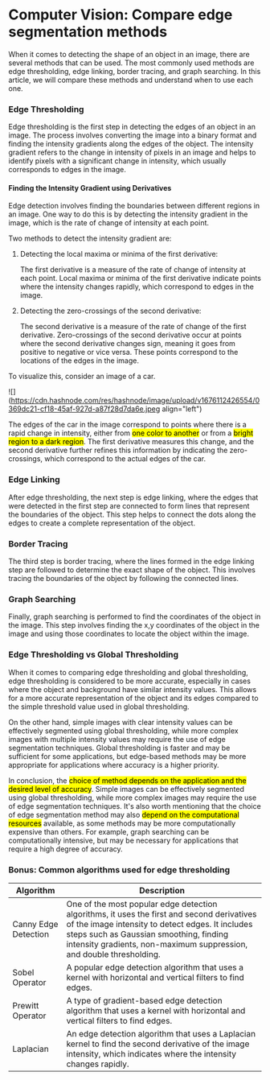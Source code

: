 # Computer Vision: Compare edge segmentation methods

When it comes to detecting the shape of an object in an image, there are several methods that can be used. The most commonly used methods are edge thresholding, edge linking, border tracing, and graph searching. In this article, we will compare these methods and understand when to use each one.

### Edge Thresholding

Edge thresholding is the first step in detecting the edges of an object in an image. The process involves converting the image into a binary format and finding the intensity gradients along the edges of the object. The intensity gradient refers to the change in intensity of pixels in an image and helps to identify pixels with a significant change in intensity, which usually corresponds to edges in the image.

#### Finding the Intensity Gradient using Derivatives

Edge detection involves finding the boundaries between different regions in an image. One way to do this is by detecting the intensity gradient in the image, which is the rate of change of intensity at each point.

Two methods to detect the intensity gradient are:

1. Detecting the local maxima or minima of the first derivative:
    
    The first derivative is a measure of the rate of change of intensity at each point. Local maxima or minima of the first derivative indicate points where the intensity changes rapidly, which correspond to edges in the image.
    

1. Detecting the zero-crossings of the second derivative:
    
    The second derivative is a measure of the rate of change of the first derivative. Zero-crossings of the second derivative occur at points where the second derivative changes sign, meaning it goes from positive to negative or vice versa. These points correspond to the locations of the edges in the image.
    

To visualize this, consider an image of a car.

![](https://cdn.hashnode.com/res/hashnode/image/upload/v1676112426554/0369dc21-cf18-45af-927d-a87f28d7da6e.jpeg align="left")

The edges of the car in the image correspond to points where there is a rapid change in intensity, either from <mark>one color to another</mark> or from a <mark>bright region to a dark region</mark>. The first derivative measures this change, and the second derivative further refines this information by indicating the zero-crossings, which correspond to the actual edges of the car.

### Edge Linking

After edge thresholding, the next step is edge linking, where the edges that were detected in the first step are connected to form lines that represent the boundaries of the object. This step helps to connect the dots along the edges to create a complete representation of the object.

### Border Tracing

The third step is border tracing, where the lines formed in the edge linking step are followed to determine the exact shape of the object. This involves tracing the boundaries of the object by following the connected lines.

### Graph Searching

Finally, graph searching is performed to find the coordinates of the object in the image. This step involves finding the x,y coordinates of the object in the image and using those coordinates to locate the object within the image.

### Edge Thresholding vs Global Thresholding

When it comes to comparing edge thresholding and global thresholding, edge thresholding is considered to be more accurate, especially in cases where the object and background have similar intensity values. This allows for a more accurate representation of the object and its edges compared to the simple threshold value used in global thresholding.

On the other hand, simple images with clear intensity values can be effectively segmented using global thresholding, while more complex images with multiple intensity values may require the use of edge segmentation techniques. Global thresholding is faster and may be sufficient for some applications, but edge-based methods may be more appropriate for applications where accuracy is a higher priority.

In conclusion, the <mark>choice of method depends on the application and the desired level of accuracy</mark>. Simple images can be effectively segmented using global thresholding, while more complex images may require the use of edge segmentation techniques. It's also worth mentioning that the choice of edge segmentation method may also <mark>depend on the computational resources</mark> available, as some methods may be more computationally expensive than others. For example, graph searching can be computationally intensive, but may be necessary for applications that require a high degree of accuracy.

### Bonus: Common algorithms used for edge thresholding

| **Algorithm** | **Description** |
| --- | --- |
| Canny Edge Detection | One of the most popular edge detection algorithms, it uses the first and second derivatives of the image intensity to detect edges. It includes steps such as Gaussian smoothing, finding intensity gradients, non-maximum suppression, and double thresholding. |
| Sobel Operator | A popular edge detection algorithm that uses a kernel with horizontal and vertical filters to find edges. |
| Prewitt Operator | A type of gradient-based edge detection algorithm that uses a kernel with horizontal and vertical filters to find edges. |
| Laplacian | An edge detection algorithm that uses a Laplacian kernel to find the second derivative of the image intensity, which indicates where the intensity changes rapidly. |